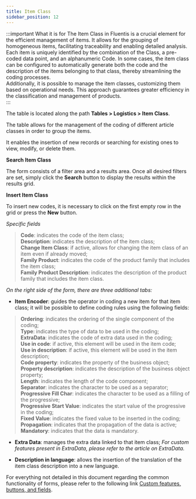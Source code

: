 ```yaml
---
title: Item Class
sidebar_position: 12
---
```


:::important What it is for 
The Item Class in Fluentis is a crucial element for the efficient management of items. It allows for the grouping of homogeneous items, facilitating traceability and enabling detailed analysis.        
Each item is uniquely identified by the combination of the Class, a pre-coded data point, and an alphanumeric Code. In some cases, the item class can be configured to automatically generate both the code and the description of the items belonging to that class, thereby streamlining the coding processes.           
Additionally, it is possible to manage the item classes, customizing them based on operational needs. This approach guarantees greater efficiency in the classification and management of products.     
:::

The table is located along the path **Tables > Logistics > Item Class**.  

The table allows for the management of the coding of different article classes in order to group the items.

It enables the insertion of new records or searching for existing ones to view, modify, or delete them.

**Search Item Class**

The form consists of a filter area and a results area. Once all desired filters are set, simply click the **Search** button to display the results within the results grid.

**Insert Item Class**

To insert new codes, it is necessary to click on the first empty row in the grid or press the **New** button.

*Specific fields*

> **Code**: indicates the code of the item class;  
> **Description**: indicates the description of the item class;  
> **Change Item Class**: if active, allows for changing the item class of an item even if already moved;  
> **Family Product**: indicates the code of the product family that includes the item class;  
> **Family Product Description**: indicates the description of the product family that includes the item class.  

*On the right side of the form, there are three additional tabs:*

- **Item Encoder**: guides the operator in coding a new item for that item class; it will be possible to define coding rules using the following fields:   
> **Ordering**: indicates the ordering of the single component of the coding;   
> **Type**: indicates the type of data to be used in the coding;   
> **ExtraData**: indicates the code of extra data used in the coding;   
> **Use in code**: if active, this element will be used in the item code;  
> **Use in description**: if active, this element will be used in the item description;  
> **Code property**: indicates the property of the business object;   
> **Property description**: indicates the description of the business object property;  
> **Length**: indicates the length of the code component;   
> **Separator**: indicates the character to be used as a separator;   
> **Progressive Fill Char**: indicates the character to be used as a filling of the progressive;   
> **Progressive Start Value**: indicates the start value of the progressive in the coding;   
> **Fixed Value**: indicates the fixed value to be inserted in the coding;   
> **Propagation**: indicates that the propagation of the data is active;   
> **Mandatory**: indicates that the data is mandatory.   

- **Extra Data**: manages the extra data linked to that item class;
*For custom features present in ExtraData, please refer to the article on ExtraData.*

- **Description in language**: allows the insertion of the translation of the item class description into a new language.

For everything not detailed in this document regarding the common functionality of forms, please refer to the following link [Custom features, buttons, and fields](/docs/guide/common).